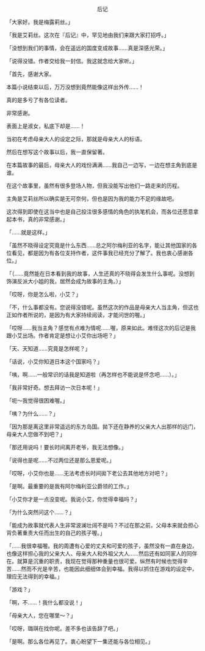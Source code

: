 <p align="center">后记</p>

「大家好。我是梅露莉丝。」

「我是艾莉丝。这次在『后记』中，罕见地由我们来跟大家打招呼。」

「没想到我们的事情，会在遥远的国度变成故事……真是深感光荣。」

「说得没错。作者交给我一封信。我这就念给大家听。」

「首先，感谢大家。

本篇小说结束以后，万万没想到竟然能像这样出外传……！

真的是多亏了有各位读者。

非常感谢。

表面上是淑女，私底下却是……！

当初在考虑母亲大人的设定之际，那就是母亲大人的标语。

然后在想写这个故事以后，我一直保留著。

在本篇故事的最后，母亲大人的戏份满满……我自己一边写，一边在想主角到底是谁。

在这个故事里，虽然有很多登场人物，但我没能写出他们一路走来的历程。

主角是艾莉丝所以确实是无可奈何，但也是因为我的能力不足的缘故吧。

这次得到即使在这当中也是自己投注很多感情的角色的执笔机会，而各位还愿意拿起本书，真的非常感谢。」

「……就是这样。」

「虽然不晓得设定究竟是什么东西……总之阿尔梅利亚的名字，能让其他国家的各位看见，都是因为有各位支持作者，这件事我已经充分了解了。我也衷心感谢各位。」

「（……竟然能在日本看到我的故事，人生还真的不晓得会发生什么事呢。没想到饰演反派大小姐的我，居然会成为故事的主角。）」

「哎呀，你是怎么啦，小艾？」

「不，什么事都没有。您说得没错呢。虽然这次的作品是母亲大人当主角，但这也正如作者所说的，是因为有大家持续阅读，才能问世的喔。」

「哎呀……我当主角？感觉有点难为情呢……喔，原来如此。难怪这次的后记是我跟小艾出场。作者肯定是想让小艾你出场吧？」

「天、天知道……究竟是怎样呢？」

「话说，小艾你知道日本这个国家吗？」

「咦，啊……一般常识的话我是知道啦（再怎样也不能说是怀念吧……）。」

「我非常好奇。想去拜访一次日本呢！」

「呃～我觉得很困难喔。」

「咦？为什么……？」

「因为那是离这里非常遥远的东方岛国。拋下还在静养的父亲大人出那样的远门，母亲大人您做不到吧？」

「那还用说吗！要长时间离开老爷，我无法想像。」

「说得也是呢……不过两位还是那么恩爱呢。」

「哎呀，小艾你也是……无法考虑长时间拋下老公去其他地方对吧？」

「是啊。最重要的是我有阿尔梅利亚公爵领的工作。」

「小艾你才是一点没变呢。我说小艾，你觉得幸福吗？」

「为什么突然问这个……？」

「能成为故事就代表人生非常波澜壮阔不是吗？不过在那之前，父母本来就会担心背负著重责大任而出生的自己的孩子喔。」

「……我很幸福喔。我的周遭有心爱的丈夫和可爱的孩子，虽然没有一直在身边，也像这样担心我的父亲大人、母亲大人和外祖父大人……然后还有如同家人的同伴在。就算是沉重的职责，我现在觉得那种重量也很可爱。纵然有时候也觉得辛苦……然而不光是辛苦，也能因此细细体会到幸福。我得以抓住在游戏的设定中，理应无法得到的幸福。」

「游戏？」

「啊，不……！我什么都没说！」

「母亲大人，您在哪里～？」

「哎呀，璐琪在找你呢。差不多也该告辞了吧。」

「是啊。那么各位再见了。衷心盼望下一集还能与各位相见。」

